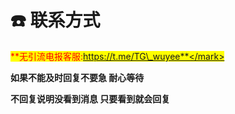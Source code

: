 # ☎️ 联系方式

<mark style="color:red;">**无引流电报客服:https://t.me/TG\_wuyee**</mark>

**如果不能及时回复不要急  耐心等待** &#x20;

**不回复说明没看到消息  只要看到就会回复** &#x20;



